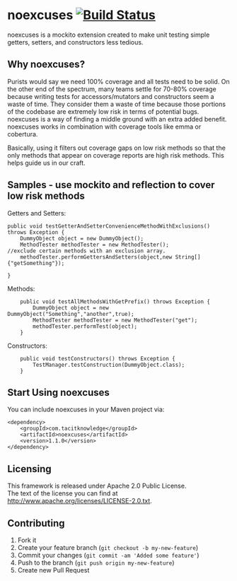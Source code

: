 # noexcuses [![Build Status](https://secure.travis-ci.org/tacitknowledge/noexcuses.png?branch=master)](http://travis-ci.org/tacitknowledge/noexcuses)

noexcuses is a mockito extension created to make unit testing simple getters, setters, and constructors less tedious. 

## Why noexcuses?

Purists would say we need 100% coverage and all tests need to be solid.
On the other end of the spectrum, many teams settle for 70-80% coverage because writing tests for accessors/mutators and
constructors seem a waste of time. They consider them a waste of time because those portions of the codebase are extremely low risk
in terms of potential bugs. noexcuses is a way of finding a middle ground with an extra added benefit.
noexcuses works in combination with coverage tools like emma or cobertura.

Basically, using it filters out coverage gaps on low risk methods so that the only methods that appear on coverage reports are high risk methods.
This helps guide us in our craft. 

## Samples - use mockito and reflection to cover low risk methods
Getters and Setters:

    public void testGetterAndSetterConvenienceMethodWithExclusions() throws Exception {
        DummyObject object = new DummyObject();
        MethodTester methodTester = new MethodTester();
	//exclude certain methods with an exclusion array.
        methodTester.performGettersAndSetters(object,new String[]{"getSomething"});

    }

Methods:
```
    public void testAllMethodsWithGetPrefix() throws Exception {
        DummyObject object = new DummyObject("Something","another",true);
        MethodTester methodTester = new MethodTester("get");
        methodTester.performTest(object);
    }

```
Constructors:
```
    public void testConstructors() throws Exception {
        TestManager.testConstruction(DummyObject.class);
    }

```

## Start Using noexcuses

You can include noexcuses in your Maven project via:

```
<dependency>
	<groupId>com.tacitknowledge</groupId>
	<artifactId>noexcuses</artifactId>
	<version>1.1.0</version>
</dependency>
```

## Licensing

This framework is released under Apache 2.0 Public License.<br/>
The text of the license you can find at http://www.apache.org/licenses/LICENSE-2.0.txt.

## Contributing

1. Fork it
2. Create your feature branch (`git checkout -b my-new-feature`)
3. Commit your changes (`git commit -am 'Added some feature'`)
4. Push to the branch (`git push origin my-new-feature`)
5. Create new Pull Request
